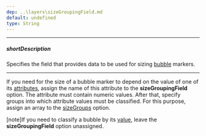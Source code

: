 ```yaml
---
dep: ..\layers\sizeGroupingField.md
default: undefined
type: String
---
```

---
##### shortDescription
Specifies the field that provides data to be used for sizing [bubble](/api-reference/20%20Data%20Visualization%20Widgets/dxVectorMap/1%20Configuration/markerSettings/type.md '/Documentation/ApiReference/Data_Visualization_Widgets/dxVectorMap/Configuration/markerSettings/#type') markers.

---
If you need for the size of a bubble marker to depend on the value of one of its [attributes](/api-reference/20%20Data%20Visualization%20Widgets/dxVectorMap/1%20Configuration/markers/attributes.md '/Documentation/ApiReference/Data_Visualization_Widgets/dxVectorMap/Configuration/markers/#attributes'), assign the name of this attribute to the **sizeGroupingField** option. The attribute must contain numeric values. After that, specify groups into which attribute values must be classified. For this purpose, assign an array to the [sizeGroups](/api-reference/20%20Data%20Visualization%20Widgets/dxVectorMap/1%20Configuration/markerSettings/sizeGroups.md '/Documentation/ApiReference/Data_Visualization_Widgets/dxVectorMap/Configuration/markerSettings/#sizeGroups') option.

[note]If you need to classify a bubble by its [value](/api-reference/20%20Data%20Visualization%20Widgets/dxVectorMap/7%20Map%20Elements/Marker/2%20Fields/value.md '/Documentation/ApiReference/Data_Visualization_Widgets/dxVectorMap/Map_Elements/Marker/Fields/#value'), leave the **sizeGroupingField** option unassigned.